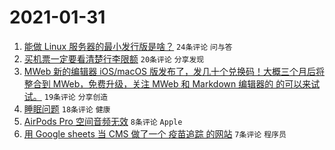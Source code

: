 # 2021-01-31

1. [能做 Linux 服务器的最小发行版是啥？](https://www.v2ex.com/t/749947) `24条评论` `问与答`
1. [买机票一定要看清楚行李限额](https://www.v2ex.com/t/749949) `20条评论` `分享发现`
1. [MWeb 新的编辑器 iOS/macOS 版发布了，发几十个兑换码！大概三个月后将整合到 MWeb，免费升级，关注 MWeb 和 Markdown 编辑器的 的可以来试试。](https://www.v2ex.com/t/749958) `19条评论` `分享创造`
1. [睡眠问题](https://www.v2ex.com/t/749944) `18条评论` `健康`
1. [AirPods Pro 空间音频无效](https://www.v2ex.com/t/749946) `8条评论` `Apple`
1. [用 Google sheets 当 CMS 做了一个 疫苗追踪 的网站](https://www.v2ex.com/t/749951) `7条评论` `程序员`
